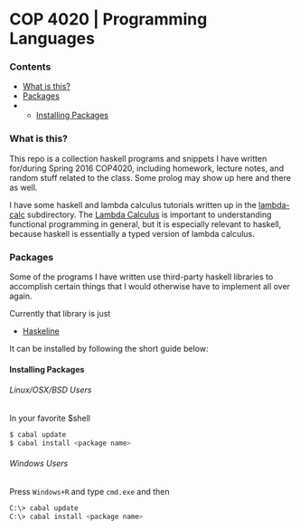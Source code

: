 # COP 4020 | Programming Languages

### Contents
- [What is this?](#what-is-this)
- [Packages](#packages)
- - [Installing Packages](#installing-packages)

### What is this?

This repo is a collection haskell programs and snippets I have written for/during Spring 2016 COP4020, including homework, lecture notes, and random stuff related to the class. Some prolog may show up here and there as well.

I have some haskell and lambda calculus tutorials written up in the [lambda-calc](#/labmda-calc/) subdirectory. The [Lambda Calculus](#lambda-calculus) is important to understanding functional programming in general, but it is especially relevant to haskell, because haskell is essentially a typed version of lambda calculus.

### Packages
Some of the programs I have written use third-party haskell libraries to accomplish certain things that I would otherwise have to implement all over again. 

Currently that library is just

- [Haskeline](https://hackage.haskell.org/package/haskeline)

It can be installed by following the short guide below:

#### Installing Packages
###### Linux/OSX/BSD Users
In your favorite $shell
```sh
$ cabal update
$ cabal install <package name>
```
###### Windows Users
Press `Windows+R` and type `cmd.exe` and then 
```sh
C:\> cabal update
C:\> cabal install <package name>
```


